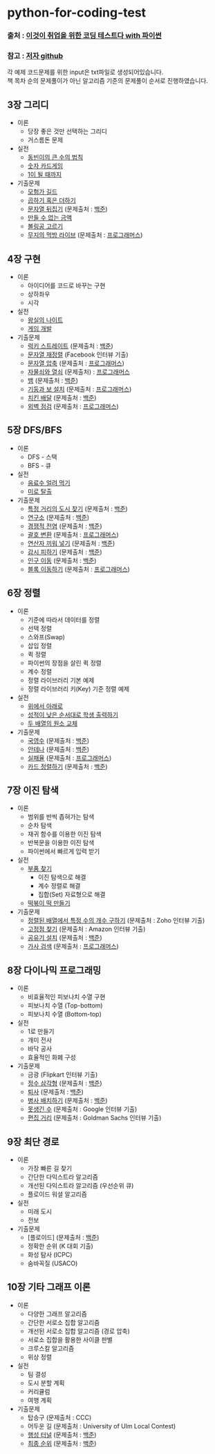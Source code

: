 # python-for-coding-test
### 출처 : [이것이 취업을 위한 코딩 테스트다 with 파이썬](http://www.yes24.com/Product/Goods/91433923)
### 참고 : [저자 github](https://github.com/ndb796/python-for-coding-test)

각 예제 코드문제를 위한 input은 txt파일로 생성되어있습니다.  
책 목차 순의 문제풀이가 아닌 알고리즘 기준의 문제풀이 순서로 진행하였습니다.

## 3장 그리디

* 이론
    * 당장 좋은 것만 선택하는 그리디
    * 거스름돈 문제
* 실전
    * [동빈이의 큰 수의 법칙](/03/1.py)
    * [숫자 카드게임](/03/2.py)
    * [1이 될 때까지](/03/3.py)
* 기출문제
    * [모험가 길드](/03/4.py)
    * [곱하기 혹은 더하기](/03/5.py)
    * [문자열 뒤집기](/03/6.py) (문제출처 : [백준](https://www.acmicpc.net/problem/1439))
    * [만들 수 없는 금액](/03/7.py)
    * [볼링공 고르기](/03/8.py)
    * [무지의 먹방 라이브](/03/9.py) (문제출처 : [프로그래머스](https://programmers.co.kr/learn/courses/30/lessons/42891))

## 4장 구현

* 이론
    * 아이디어를 코드로 바꾸는 구현
    * 상하좌우
    * 시각
* 실전
    * [왕실의 나이트](04/1.py)
    * [게임 개발](04/2.py)
* 기출문제
    * [럭키 스트레이트](04/3.py) (문제출처 : [백준](https://www.acmicpc.net/problem/18406))
    * [문자열 재정렬](04/4.py) (Facebook 인터뷰 기출)
    * [문자열 압축](04/5.py) (문제출처 : [프로그래머스](https://programmers.co.kr/learn/courses/30/lessons/60057))
    * [자물쇠와 열쇠](04/6.py) (문제출처) : [프로그래머스](https://programmers.co.kr/learn/courses/30/lessons/60059)
    * [뱀](04/7.py) (문제출처 : [백준](https://www.acmicpc.net/problem/3190))
    * [기둥과 보 설치](04/8.py) (문제출처 : [프로그래머스](https://programmers.co.kr/learn/courses/30/lessons/60061))
    * [치킨 배달](04/9.py) (문제출처 : [백준](https://www.acmicpc.net/problem/15686))
    * [외벽 점검](04/10_2.py) (문제출처 : [프로그래머스](https://programmers.co.kr/learn/courses/30/lessons/60062))

## 5장 DFS/BFS

* 이론
    * DFS - 스택
    * BFS - 큐
* 실전
    * [음료수 얼려 먹기](05/1.py)
    * [미로 탈출](05/2.py)
* 기출문제
    * [특정 거리의 도시 찾기](05/3.py) (문제출처 : [백준](https://www.acmicpc.net/problem/18352))
    * [연구소](05/4.py) (문제출처 : [백준](https://www.acmicpc.net/problem/14502))
    * [경쟁적 전염](05/5.py) (문제출처 : [백준](https://www.acmicpc.net/problem/18405))
    * [괄호 변환](05/6.py)  (문제출처 : [프로그래머스](https://programmers.co.kr/learn/courses/30/lessons/60058))
    * [연산자 끼워 넣기](05/7.py)  (문제출처 : [백준](https://www.acmicpc.net/problem/14888))
    * [감시 피하기](05/8.py)  (문제출처 : [백준](https://www.acmicpc.net/problem/18428))
    * [인구 이동](05/9.py)  (문제출처 : [백준](https://www.acmicpc.net/problem/16234))
    * [블록 이동하기](05/10.py)  (문제출처 : [프로그래머스](https://programmers.co.kr/learn/courses/30/lessons/60063))

## 6장 정렬

* 이론
    * 기준에 따라서 데이터를 정렬
    * 선택 정렬
    * 스와프(Swap)
    * 삽입 정렬
    * 퀵 정렬
    * 파이썬의 장점을 살린 퀵 정렬
    * 계수 정렬
    * 정렬 라이브러리 기본 예제
    * 정렬 라이브러리 키(Key) 기준 정렬 예제
* 실전
    * [위에서 아래로](06/1.py)
    * [성적이 낮은 순서대로 학생 출력하기](06/2.py)
    * [두 배열의 원소 교체](06/3.py)
* 기출문제
    * [국영수](06/4.py) (문제출처 : [백준](https://www.acmicpc.net/problem/10825))
    * [안테나](06/5.py) (문제출처 : [백준](https://www.acmicpc.net/problem/18310))
    * [실패율](06/6.py) (문제출처 : [프로그래머스](https://programmers.co.kr/learn/courses/30/lessons/42889)) 
    * [카드 정렬하기](06/7.py) (문제출처 : [백준](https://www.acmicpc.net/problem/1715))

## 7장 이진 탐색

* 이론
    * 범위를 반씩 좁혀가는 탐색
    * 순차 탐색
    * 재귀 함수를 이용한 이진 탐색
    * 반복문을 이용한 이진 탐색
    * 파이썬에서 빠르게 입력 받기
* 실전
    * [부품 찾기]()
        * 이진 탐색으로 해결
        * 계수 정렬로 해결
        * 집합(Set) 자료형으로 해결
    * [떡볶이 떡 만들기]()
* 기출문제
    * [정렬된 배열에서 특정 수의 개수 구하기]() (문제출처 : Zoho 인터뷰 기출)
    * [고정점 찾기]() (문제출처 : Amazon 인터뷰 기출)
    * [공유기 설치]() (문제출처 : [백준](https://www.acmicpc.net/problem/2110))
    * [가사 검색]() (문제출처 : [프로그래머스](https://programmers.co.kr/learn/courses/30/lessons/60060))

## 8장 다이나믹 프로그래밍

* 이론
    * 비효율적인 피보나치 수열 구현
    * 피보나치 수열 (Top-bottom)
    * 피보나치 수열 (Bottom-top)
* 실전
    * 1로 만들기
    * 개미 전사
    * 바닥 공사
    * 효율적인 화폐 구성
* 기출문제
    * 금광 (Flipkart 인터뷰 기출)
    * [정수 삼각형]() (문제출처 : [백준](https://www.acmicpc.net/problem/1932))
    * [퇴사]() (문제출처 : [백준](https://www.acmicpc.net/problem/14501))
    * [병사 배치하기]() (문제출처 : [백준](https://www.acmicpc.net/problem/18353))
    * [못생긴 수]() (문제출처 : Google 인터뷰 기출)
    * [편집 거리]() (문제출처 : Goldman Sachs 인터뷰 기출)

## 9장 최단 경로

* 이론
    * 가장 빠른 길 찾기
    * 간단한 다익스트라 알고리즘
    * 개선된 다익스트라 알고리즘 (우선순위 큐)
    * 플로이드 워셜 알고리즘
* 실전
    * 미래 도시
    * 전보
* 기출문제
    * [플로이드] (문제출처 : [백준](https://www.acmicpc.net/problem/11404))
    * 정확한 순위 (K 대회 기출)
    * 화성 탐사 (ICPC)
    * 숨바꼭질 (USACO)

## 10장 기타 그래프 이론

* 이론
    * 다양한 그래프 알고리즘
    * 간단한 서로소 집합 알고리즘
    * 개선된 서로소 집합 알고리즘 (경로 압축)
    * 서로소 집합을 활용한 사이클 판별
    * 크루스칼 알고리즘
    * 위상 정렬
* 실전
    * 팀 결성
    * 도시 분할 계획
    * 커리큘럼
    * 여행 계획
* 기출문제
    * 탑승구 (문제출처 : CCC)
    * 어두운 길 (문제출처 : University of Ulm Local Contest)
    * [행성 터널]() (문제출처 : [백준](https://www.acmicpc.net/problem/2887))
    * [최종 순위]() (문제출처 : [백준](https://www.acmicpc.net/problem/3665))
